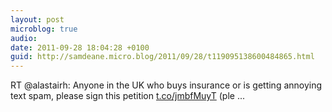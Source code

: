 ```yaml
---
layout: post
microblog: true
audio: 
date: 2011-09-28 18:04:28 +0100
guid: http://samdeane.micro.blog/2011/09/28/t119095138600484865.html
---
```

RT @alastairh: Anyone in the UK who buys insurance or is getting annoying text spam, please sign this petition [t.co/jmbfMuyT](http://t.co/jmbfMuyT) (ple ...

